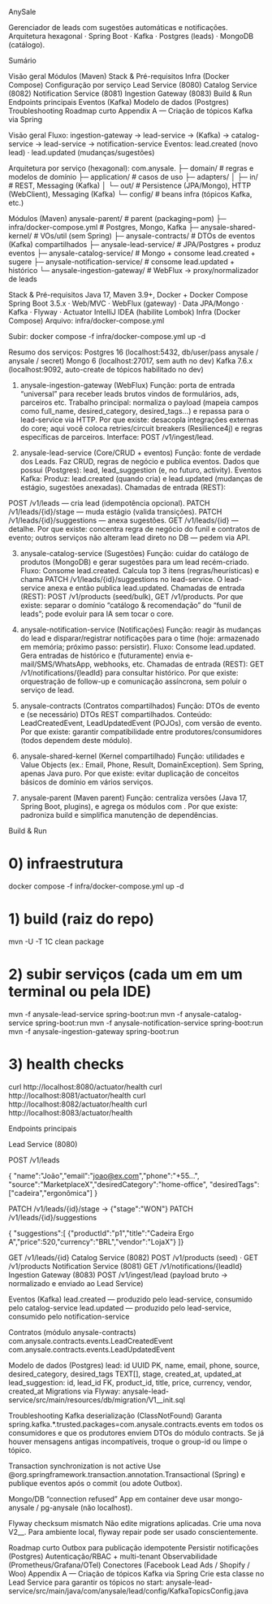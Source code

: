 AnySale

Gerenciador de leads com sugestões automáticas e notificações.
Arquitetura hexagonal · Spring Boot · Kafka · Postgres (leads) · MongoDB (catálogo).

Sumário

Visão geral
Módulos (Maven)
Stack & Pré-requisitos
Infra (Docker Compose)
Configuração por serviço
Lead Service (8080)
Catalog Service (8082)
Notification Service (8081)
Ingestion Gateway (8083)
Build & Run
Endpoints principais
Eventos (Kafka)
Modelo de dados (Postgres)
Troubleshooting
Roadmap curto
Appendix A — Criação de tópicos Kafka via Spring

Visão geral
Fluxo: ingestion-gateway → lead-service → (Kafka) → catalog-service → lead-service → notification-service
Eventos: lead.created (novo lead) · lead.updated (mudanças/sugestões)

Arquitetura por serviço (hexagonal):
com.anysale.<service>
├─ domain/            # regras e modelos de domínio
├─ application/       # casos de uso
├─ adapters/
│   ├─ in/            # REST, Messaging (Kafka)
│   └─ out/           # Persistence (JPA/Mongo), HTTP (WebClient), Messaging (Kafka)
└─ config/            # beans infra (tópicos Kafka, etc.)

Módulos (Maven)
anysale-parent/                 # parent (packaging=pom)
├─ infra/docker-compose.yml   # Postgres, Mongo, Kafka
├─ anysale-shared-kernel/     # VOs/util (sem Spring)
├─ anysale-contracts/         # DTOs de eventos (Kafka) compartilhados
├─ anysale-lead-service/      # JPA/Postgres + produz eventos
├─ anysale-catalog-service/   # Mongo + consome lead.created + sugere
├─ anysale-notification-service/ # consome lead.updated + histórico
└─ anysale-ingestion-gateway/ # WebFlux → proxy/normalizador de leads

Stack & Pré-requisitos
Java 17, Maven 3.9+, Docker + Docker Compose
Spring Boot 3.5.x · Web/MVC · WebFlux (gateway) · Data JPA/Mongo · Kafka · Flyway · Actuator
IntelliJ IDEA (habilite Lombok)
Infra (Docker Compose)
Arquivo: infra/docker-compose.yml

Subir:
docker compose -f infra/docker-compose.yml up -d

Resumo dos serviços:
Postgres 16 (localhost:5432, db/user/pass anysale / anysale / secret)
Mongo 6 (localhost:27017, sem auth no dev)
Kafka 7.6.x (localhost:9092, auto-create de tópicos habilitado no dev)

1) anysale-ingestion-gateway (WebFlux)
Função: porta de entrada “universal” para receber leads brutos vindos de formulários, ads, parceiros etc.
Trabalho principal: normaliza o payload (mapeia campos como full_name, desired_category, desired_tags…) e repassa para o lead-service via HTTP.
Por que existe: desacopla integrações externas do core; aqui você coloca retries/circuit breakers (Resilience4j) e regras específicas de parceiros.
Interface: POST /v1/ingest/lead.

2) anysale-lead-service (Core/CRUD + eventos)
Função: fonte de verdade dos Leads. Faz CRUD, regras de negócio e publica eventos.
Dados que possui (Postgres): lead, lead_suggestion (e, no futuro, activity).
Eventos Kafka:
Produz: lead.created (quando cria) e lead.updated (mudanças de estágio, sugestões anexadas).
Chamadas de entrada (REST):

POST /v1/leads — cria lead (idempotência opcional).
PATCH /v1/leads/{id}/stage — muda estágio (valida transições).
PATCH /v1/leads/{id}/suggestions — anexa sugestões.
GET /v1/leads/{id} — detalhe.
Por que existe: concentra regra de negócio do funil e contratos de evento; 
outros serviços não alteram lead direto no DB — pedem via API.

3) anysale-catalog-service (Sugestões)
Função: cuidar do catálogo de produtos (MongoDB) e gerar sugestões para um lead recém-criado.
Fluxo:
Consome lead.created.
Calcula top 3 itens (regras/heurísticas) e chama PATCH /v1/leads/{id}/suggestions no lead-service.
O lead-service anexa e então publica lead.updated.
Chamadas de entrada (REST): POST /v1/products (seed/bulk), GET /v1/products.
Por que existe: separar o domínio “catálogo & recomendação” do “funil de leads”;
pode evoluir para IA sem tocar o core.

4) anysale-notification-service (Notificações)
Função: reagir às mudanças do lead e disparar/registrar notificações para o time (hoje: armazenado em memória; próximo passo: persistir).
Fluxo:
Consome lead.updated.
Gera entradas de histórico e (futuramente) envia e-mail/SMS/WhatsApp, webhooks, etc.
Chamadas de entrada (REST): GET /v1/notifications/{leadId} para consultar histórico.
Por que existe: orquestração de follow-up e comunicação assíncrona, sem poluir o serviço de lead.

5) anysale-contracts (Contratos compartilhados)
Função: DTOs de evento e (se necessário) DTOs REST compartilhados.
Conteúdo: LeadCreatedEvent, LeadUpdatedEvent (POJOs), com versão de evento.
Por que existe: garantir compatibilidade entre produtores/consumidores (todos dependem deste módulo).

6) anysale-shared-kernel (Kernel compartilhado)
Função: utilidades e Value Objects (ex.: Email, Phone, Result, DomainException).
Sem Spring, apenas Java puro.
Por que existe: evitar duplicação de conceitos básicos de domínio em vários serviços.

7) anysale-parent (Maven parent)
Função: centraliza versões (Java 17, Spring Boot, plugins), e agrega os módulos com <modules>.
Por que existe: padroniza build e simplifica manutenção de dependências.

Build & Run
# 0) infraestrutura
docker compose -f infra/docker-compose.yml up -d
# 1) build (raiz do repo)
mvn -U -T 1C clean package
# 2) subir serviços (cada um em um terminal ou pela IDE)
mvn -f anysale-lead-service spring-boot:run
mvn -f anysale-catalog-service spring-boot:run
mvn -f anysale-notification-service spring-boot:run
mvn -f anysale-ingestion-gateway spring-boot:run

# 3) health checks
curl http://localhost:8080/actuator/health
curl http://localhost:8081/actuator/health
curl http://localhost:8082/actuator/health
curl http://localhost:8083/actuator/health

Endpoints principais

Lead Service (8080)

POST /v1/leads

{
"name":"João","email":"joao@ex.com","phone":"+55...",
"source":"MarketplaceX","desiredCategory":"home-office",
"desiredTags":["cadeira","ergonômica"]
}


PATCH /v1/leads/{id}/stage → {"stage":"WON"}
PATCH /v1/leads/{id}/suggestions

{ "suggestions":[
{"productId":"p1","title":"Cadeira Ergo A","price":520,"currency":"BRL","vendor":"LojaX"}
]}


GET /v1/leads/{id}
Catalog Service (8082)
POST /v1/products (seed) · GET /v1/products
Notification Service (8081)
GET /v1/notifications/{leadId}
Ingestion Gateway (8083)
POST /v1/ingest/lead (payload bruto → normalizado e enviado ao Lead Service)

Eventos (Kafka)
lead.created — produzido pelo lead-service, consumido pelo catalog-service
lead.updated — produzido pelo lead-service, consumido pelo notification-service

Contratos (módulo anysale-contracts)
com.anysale.contracts.events.LeadCreatedEvent
com.anysale.contracts.events.LeadUpdatedEvent

Modelo de dados (Postgres)
lead: id UUID PK, name, email, phone, source, desired_category, desired_tags TEXT[], stage, created_at, updated_at
lead_suggestion: id, lead_id FK, product_id, title, price, currency, vendor, created_at
Migrations via Flyway: anysale-lead-service/src/main/resources/db/migration/V1__init.sql

Troubleshooting
Kafka deserialização (ClassNotFound)
Garanta spring.kafka.*.trusted.packages=com.anysale.contracts.events em todos os consumidores e que os produtores enviem DTOs do módulo contracts.
Se já houver mensagens antigas incompatíveis, troque o group-id ou limpe o tópico.

Transaction synchronization is not active
Use @org.springframework.transaction.annotation.Transactional (Spring) e publique eventos após o commit (ou adote Outbox).

Mongo/DB “connection refused”
App em container deve usar mongo-anysale / pg-anysale (não localhost).

Flyway checksum mismatch
Não edite migrations aplicadas. 
Crie uma nova V2__. Para ambiente local, flyway repair pode ser usado conscientemente.

Roadmap curto
Outbox para publicação idempotente
Persistir notificações (Postgres)
Autenticação/RBAC + multi-tenant
Observabilidade (Prometheus/Grafana/OTel)
Conectores (Facebook Lead Ads / Shopify / Woo)
Appendix A — Criação de tópicos Kafka via Spring
Crie esta classe no Lead Service para garantir os tópicos no start:
anysale-lead-service/src/main/java/com/anysale/lead/config/KafkaTopicsConfig.java



